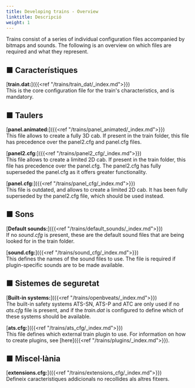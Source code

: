 ```yaml
---
title: Developing trains - Overview
linktitle: Descripció
weight: 1
---
```


Trains consist of a series of individual configuration files accompanied by bitmaps and sounds. The following is an overview on which files are required and what they represent.

## ■ Característiques

[**train.dat:**]({{<ref "/trains/train_dat/_index.md">}})  
This is the core configuration file for the train's characteristics, and is mandatory.

## ■ Taulers

[**panel.animated:**]({{<ref "/trains/panel_animated/_index.md">}})  
This file allows to create a fully 3D cab. If present in the train folder, this file has precedence over the panel2.cfg and panel.cfg files.

[**panel2.cfg:**]({{<ref "/trains/panel2_cfg/_index.md">}})  
This file allows to create a limited 2D cab. If present in the train folder, this file has precedence over the panel.cfg. The panel2.cfg has fully superseded the panel.cfg as it offers greater functionality.

[**panel.cfg:**]({{<ref "/trains/panel_cfg/_index.md">}})  
This file is outdated, and allows to create a limited 2D cab. It has been fully superseded by the panel2.cfg file, which should be used instead.

## ■ Sons

[**Default sounds:**]({{<ref "/trains/default_sounds/_index.md">}})  
If no *sound.cfg* is present, these are the default sound files that are being looked for in the train folder.

[**sound.cfg:**]({{<ref "/trains/sound_cfg/_index.md">}})  
This defines the names of the sound files to use. The file is required if plugin-specific sounds are to be made available.

## ■ Sistemes de seguretat

[**Built-in systems:**]({{<ref "/trains/openbveats/_index.md">}})  
The built-in safety systems ATS-SN, ATS-P and ATC are only used if no *ats.cfg* file is present, and if the *train.dat* is configured to define which of these systems should be available.

[**ats.cfg:**]({{<ref "/trains/ats_cfg/_index.md">}})  
This file defines which external train plugin to use. For information on how to create plugins, see [here]({{<ref "/trains/plugins/_index.md">}}).

## ■ Miscel·lània

[**extensions.cfg:**]({{<ref "/trains/extensions_cfg/_index.md">}})  
Defineix característiques addicionals no recollides als altres fitxers.